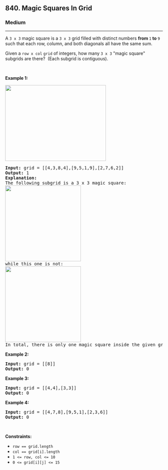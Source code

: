 <h2>840. Magic Squares In Grid</h2><h3>Medium</h3><hr><div><p>A <code>3 x 3</code> magic square is a <code>3 x 3</code> grid filled with distinct numbers <strong>from </strong><code>1</code><strong> to </strong><code>9</code> such that each row, column, and both diagonals all have the same sum.</p>

<p>Given a <code>row x col</code>&nbsp;<code>grid</code>&nbsp;of integers, how many <code>3 x 3</code> "magic square" subgrids are there?&nbsp; (Each subgrid is contiguous).</p>

<p>&nbsp;</p>
<p><strong>Example 1:</strong></p>
<img alt="" src="https://assets.leetcode.com/uploads/2020/09/11/magic_main.jpg" style="width: 322px; height: 242px;">
<pre><strong>Input:</strong> grid = [[4,3,8,4],[9,5,1,9],[2,7,6,2]]
<strong>Output:</strong> 1
<strong>Explanation: </strong>
The following subgrid is a 3 x 3 magic square:
<img alt="" src="https://assets.leetcode.com/uploads/2020/09/11/magic_valid.jpg" style="width: 242px; height: 242px;">
while this one is not:
<img alt="" src="https://assets.leetcode.com/uploads/2020/09/11/magic_invalid.jpg" style="width: 242px; height: 242px;">
In total, there is only one magic square inside the given grid.
</pre>

<p><strong>Example 2:</strong></p>

<pre><strong>Input:</strong> grid = [[8]]
<strong>Output:</strong> 0
</pre>

<p><strong>Example 3:</strong></p>

<pre><strong>Input:</strong> grid = [[4,4],[3,3]]
<strong>Output:</strong> 0
</pre>

<p><strong>Example 4:</strong></p>

<pre><strong>Input:</strong> grid = [[4,7,8],[9,5,1],[2,3,6]]
<strong>Output:</strong> 0
</pre>

<p>&nbsp;</p>
<p><strong>Constraints:</strong></p>

<ul>
	<li><code>row == grid.length</code></li>
	<li><code>col == grid[i].length</code></li>
	<li><code>1 &lt;= row, col &lt;= 10</code></li>
	<li><code>0 &lt;= grid[i][j] &lt;= 15</code></li>
</ul>
</div>